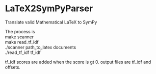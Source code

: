 # LaTeX2SymPyParser
Translate valid Mathematical LaTeX to SymPy  

The process is  
make scanner   
make read_tf_idf   
./scanner path_to_latex documents  
./read_tf_idf tf_idf

tf_idf scores are added when the score is gt 0.
output files are tf_idf and offsets.  


